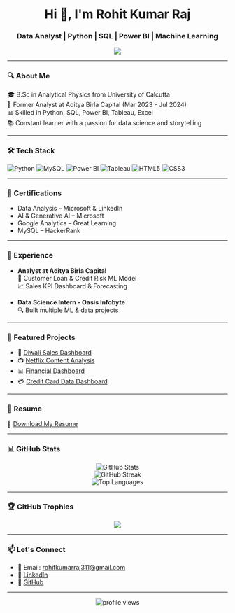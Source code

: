 <!-- Profile Header -->
<h1 align="center">Hi 👋, I'm Rohit Kumar Raj</h1>
<h3 align="center">Data Analyst | Python | SQL | Power BI | Machine Learning</h3>

<p align="center">
  <img src="https://readme-typing-svg.herokuapp.com?font=Orbitron&size=24&color=F7A41E&center=true&vCenter=true&width=500&lines=Passionate+Data+Analyst;Python+%7C+SQL+%7C+Power+BI+%7C+Tableau;Transforming+Data+Into+Insights" />
</p>

---

### 🔍 About Me
🎓 B.Sc in Analytical Physics from University of Calcutta  
💼 Former Analyst at Aditya Birla Capital (Mar 2023 - Jul 2024)  
📊 Skilled in Python, SQL, Power BI, Tableau, Excel  
📚 Constant learner with a passion for data science and storytelling  

---

### 🛠️ Tech Stack
![Python](https://img.shields.io/badge/-Python-3776AB?style=flat&logo=python&logoColor=white)
![MySQL](https://img.shields.io/badge/-MySQL-00758F?style=flat&logo=mysql&logoColor=white)
![Power BI](https://img.shields.io/badge/-Power%20BI-F2C811?style=flat&logo=power-bi&logoColor=black)
![Tableau](https://img.shields.io/badge/-Tableau-E97627?style=flat&logo=tableau&logoColor=white)
![HTML5](https://img.shields.io/badge/-HTML5-E34F26?style=flat&logo=html5&logoColor=white)
![CSS3](https://img.shields.io/badge/-CSS3-1572B6?style=flat&logo=css3&logoColor=white)

---

### 📜 Certifications
- Data Analysis – Microsoft & LinkedIn  
- AI & Generative AI – Microsoft  
- Google Analytics – Great Learning  
- MySQL – HackerRank  

---

### 💼 Experience

- **Analyst at Aditya Birla Capital**  
  🏦 Customer Loan & Credit Risk ML Model  
  📈 Sales KPI Dashboard & Forecasting

- **Data Science Intern - Oasis Infobyte**  
  🔍 Built multiple ML & data projects

---

### 🌟 Featured Projects

- 🔗 [Diwali Sales Dashboard](https://github.com/Rohit6917/Diwali-Sales-Dashboard)  
- 📺 [Netflix Content Analysis](https://github.com/Rohit6917/Netflix-Countrywise-Content-Analysis-/blob/main/Netflix%20data%20Analysis.ipynb)  
- 📊 [Financial Dashboard](https://github.com/Rohit6917/FINANCIAL-DASHBOARD)  
- 💳 [Credit Card Data Dashboard](https://github.com/Rohit6917/Dashboard-for-credit-card-s) 

---

### 📄 Resume  
📌 [Download My Resume](https://github.com/Rohit6917/Rohit6917/blob/main/Rohit_Kumar_Raj_Resume.pdf)

---

### 📊 GitHub Stats  
<p align="center">
  <img src="https://github-readme-stats.vercel.app/api?username=Rohit6917&show_icons=true&theme=radical" alt="GitHub Stats" />
  <br/>
  <img src="https://github-readme-streak-stats.herokuapp.com/?user=Rohit6917&theme=radical" alt="GitHub Streak" />
  <br/>
  <img src="https://github-readme-stats.vercel.app/api/top-langs/?username=Rohit6917&layout=compact&theme=radical" alt="Top Languages" />
</p>

---

### 🏆 GitHub Trophies
<p align="center">
  <img src="https://github-profile-trophy.vercel.app/?username=Rohit6917&theme=radical&no-frame=true&margin-w=10" />
</p>

---

### 📫 Let's Connect

- 📧 Email: rohitkumarraj311@gmail.com  
- 💼 [LinkedIn](https://www.linkedin.com/in/rohit-kumar-raj)  
- 🔗 [GitHub](https://github.com/Rohit6917)  

---

<p align="center">
  <img src="https://komarev.com/ghpvc/?username=Rohit6917&label=Profile%20views&color=0e75b6&style=flat" alt="profile views" />
</p>
